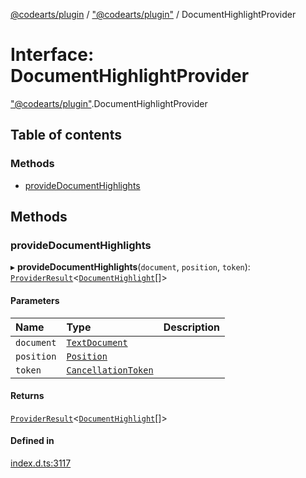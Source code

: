 [@codearts/plugin](../README.md) / ["@codearts/plugin"](../modules/_codearts_plugin_.md) / DocumentHighlightProvider

# Interface: DocumentHighlightProvider

["@codearts/plugin"](../modules/_codearts_plugin_.md).DocumentHighlightProvider

## Table of contents

### Methods

- [provideDocumentHighlights](codearts_plugin_.DocumentHighlightProvider.md#providedocumenthighlights)

## Methods

### provideDocumentHighlights

▸ **provideDocumentHighlights**(`document`, `position`, `token`): [`ProviderResult`](../modules/_codearts_plugin_.md#providerresult)<[`DocumentHighlight`](../classes/codearts_plugin_.DocumentHighlight.md)[]\>

#### Parameters

| Name | Type | Description |
| :------ | :------ | :------ |
| `document` | [`TextDocument`](codearts_plugin_.TextDocument.md) |  |
| `position` | [`Position`](../classes/codearts_plugin_.Position.md) |  |
| `token` | [`CancellationToken`](codearts_plugin_.CancellationToken.md) |  |

#### Returns

[`ProviderResult`](../modules/_codearts_plugin_.md#providerresult)<[`DocumentHighlight`](../classes/codearts_plugin_.DocumentHighlight.md)[]\>

#### Defined in

[index.d.ts:3117](https://github.com/huaweicloud/cloudide-plugin-api/blob/a4193a8/index.d.ts#L3117)
